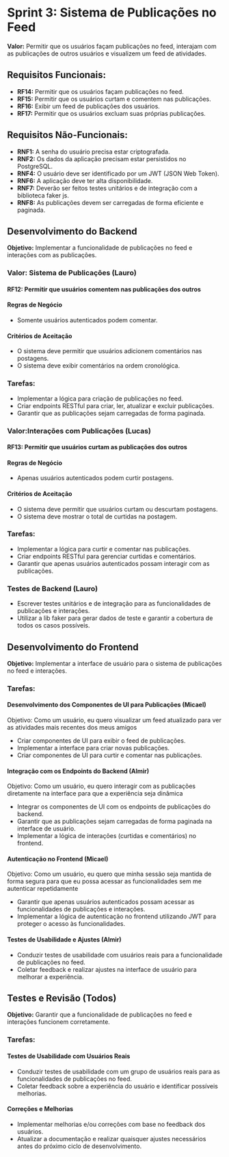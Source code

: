 # Sprint 3: Sistema de Publicações no Feed

**Valor:** Permitir que os usuários façam publicações no feed, interajam com as publicações de outros usuários e visualizem um feed de atividades.

## Requisitos Funcionais:
- **RF14:** Permitir que os usuários façam publicações no feed.
- **RF15:** Permitir que os usuários curtam e comentem nas publicações.
- **RF16:** Exibir um feed de publicações dos usuários.
- **RF17:** Permitir que os usuários excluam suas próprias publicações.

## Requisitos Não-Funcionais:
- **RNF1:** A senha do usuário precisa estar criptografada.
- **RNF2:** Os dados da aplicação precisam estar persistidos no PostgreSQL.
- **RNF4:** O usuário deve ser identificado por um JWT (JSON Web Token).
- **RNF6:** A aplicação deve ter alta disponibilidade.
- **RNF7:** Deverão ser feitos testes unitários e de integração com a biblioteca faker js.
- **RNF8:** As publicações devem ser carregadas de forma eficiente e paginada.

## Desenvolvimento do Backend
**Objetivo:** Implementar a funcionalidade de publicações no feed e interações com as publicações.


### Valor: Sistema de Publicações (Lauro)

#### RF12: Permitir que usuários comentem nas publicações dos outros

#### Regras de Negócio

- Somente usuários autenticados podem comentar.

#### Critérios de Aceitação

- O sistema deve permitir que usuários adicionem comentários nas postagens.
- O sistema deve exibir comentários na ordem cronológica.

### Tarefas:

- Implementar a lógica para criação de publicações no feed.
- Criar endpoints RESTful para criar, ler, atualizar e excluir publicações.
- Garantir que as publicações sejam carregadas de forma paginada.

### Valor:Interações com Publicações (Lucas)

#### RF13: Permitir que usuários curtam as publicações dos outros

#### Regras de Negócio

- Apenas usuários autenticados podem curtir postagens.

#### Critérios de Aceitação

- O sistema deve permitir que usuários curtam ou descurtam postagens.
- O sistema deve mostrar o total de curtidas na postagem.

### Tarefas:

- Implementar a lógica para curtir e comentar nas publicações.
- Criar endpoints RESTful para gerenciar curtidas e comentários.
- Garantir que apenas usuários autenticados possam interagir com as publicações.

### Testes de Backend (Lauro)
- Escrever testes unitários e de integração para as funcionalidades de publicações e interações.
- Utilizar a lib faker para gerar dados de teste e garantir a cobertura de todos os casos possíveis.

## Desenvolvimento do Frontend
**Objetivo:** Implementar a interface de usuário para o sistema de publicações no feed e interações.

### Tarefas:
#### Desenvolvimento dos Componentes de UI para Publicações (Micael)

Objetivo: Como um usuário, eu quero visualizar um feed atualizado para ver as atividades mais recentes dos meus amigos

- Criar componentes de UI para exibir o feed de publicações.
- Implementar a interface para criar novas publicações.
- Criar componentes de UI para curtir e comentar nas publicações.

#### Integração com os Endpoints do Backend (Almir)

Objetivo: Como um usuário, eu quero interagir com as publicações diretamente na interface para que a experiência seja dinâmica

- Integrar os componentes de UI com os endpoints de publicações do backend.
- Garantir que as publicações sejam carregadas de forma paginada na interface de usuário.
- Implementar a lógica de interações (curtidas e comentários) no frontend.

#### Autenticação no Frontend (Micael)

Objetivo: Como um usuário, eu quero que minha sessão seja mantida de forma segura para que eu possa acessar as funcionalidades sem me autenticar repetidamente

- Garantir que apenas usuários autenticados possam acessar as funcionalidades de publicações e interações.
- Implementar a lógica de autenticação no frontend utilizando JWT para proteger o acesso às funcionalidades.

#### Testes de Usabilidade e Ajustes (Almir)

- Conduzir testes de usabilidade com usuários reais para a funcionalidade de publicações no feed.
- Coletar feedback e realizar ajustes na interface de usuário para melhorar a experiência.

## Testes e Revisão (Todos)
**Objetivo:** Garantir que a funcionalidade de publicações no feed e interações funcionem corretamente.

### Tarefas:

#### Testes de Usabilidade com Usuários Reais
- Conduzir testes de usabilidade com um grupo de usuários reais para as funcionalidades de publicações no feed.
- Coletar feedback sobre a experiência do usuário e identificar possíveis melhorias.

#### Correções e Melhorias
- Implementar melhorias e/ou correções com base no feedback dos usuários.
- Atualizar a documentação e realizar quaisquer ajustes necessários antes do próximo ciclo de desenvolvimento.
